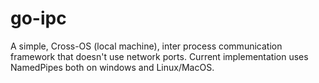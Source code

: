 # go-ipc
A simple, Cross-OS (local machine), inter process communication framework that doesn't use network ports.
Current implementation uses NamedPipes both on windows and Linux/MacOS.
